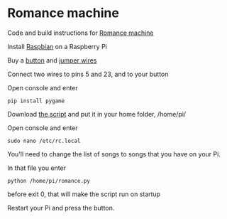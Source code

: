 # Romance machine
Code and build instructions for [Romance machine](https://www.reddit.com/r/raspberry_pi/comments/cowqrg/romance_machine_to_be_pressed_instead_of_saying/)

Install [Raspbian](https://www.raspberrypi.org/downloads/raspbian/) on a Raspberry Pi

Buy a [button](https://www.kjell.com/se/produkter/el-verktyg/elektronik/elektromekanik/strombrytare/tryckstrombrytare/strombrytare-1-pol-fran-(till)-rod-p36011?fbclid=IwAR0jVSrSGsIbbd9ozXCtYwZDZijL6pdAcMhqYPt5dp17MCO4nXWOHzEONdA) and [jumper wires](https://www.kjell.com/se/produkter/el-verktyg/utvecklingskit/arduino/tillbehor/luxorparts-delbar-kopplingskabel-40-pol-hane-hona-p87900)

Connect two wires to pins 5 and 23, and to your button

Open console and enter
```
pip install pygame
```

Download [the script](romance.py) and put it in your home folder, /home/pi/

Open console and enter
```
sudo nano /etc/rc.local
```
You'll need to change the list of songs to songs that you have on your Pi.

In that file you enter 
```
python /home/pi/romance.py
```
before exit 0, that will make the script run on startup

Restart your Pi and press the button.